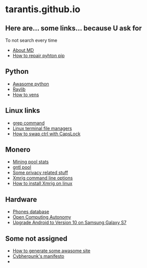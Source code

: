# tarantis.github.io

## Here are... some links... because U ask for
To not search every time

* [About MD](Chat.openai.com/?AIPRM_PromptID=1783779979377762304)
* [How to repair pyhton pip](https://stackoverflow.com/questions/75608323/how-do-i-solve-error-externally-managed-environment-every-time-i-use-pip-3)
## Python
* [Awasome python](https://github.com/vinta/awesome-python?tab=readme-ov-file#readme)
* [Raylib](https://www.raylib.com/)
* [How to vens](https://python.land/virtual-environments/virtualenv)

## Linux links
* [grep command](https://linuxize.com/post/how-to-use-grep-command-to-search-files-in-linux/)
* [Linux terminal file managers](https://www.tecmint.com/linux-terminal-file-managers/)
* [How to swap ctrl with CapsLock](https://opensource.com/article/18/11/how-swap-ctrl-and-caps-lock-your-keyboard)

## Monero
* [Mining pool stats](https://miningpoolstats.stream/monero)
* [gntl pool](https://xmr.gntl.uk/#/getting_started)
* [Some privacy related stuff](https://kewbit.org/)
* [Xmrig command line options](https://xmrig.com/docs/miner/command-line-options)
* [How to install Xmrig on linux](https://www.linuxfordevices.com/tutorials/how-to-install-xmrig-on-linux)

## Hardware
* [Phones database](https://phonedb.net/)
* [Open Computing Autonomy](https://mntre.com/index.html)
* [Upgrade Android to Version 10 on Samsung Galaxy S7](https://www.youtube.com/watch?v=apBWoHhWtbw&list=WL&index=9)

## Some not assigned
* [How to generate some awasome site](https://thelinuxcode.com/how-to-create-your-first-website-in-10-minutes-with-github-pages)
* [Cybherpunk's manifesto](https://www.activism.net/cypherpunk/manifesto.html)
* 

